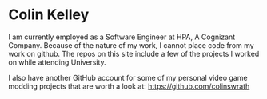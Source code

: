 # Colin Kelley #

I am currently employed as a Software Engineer at HPA, A Cognizant Company. Because of the nature of my work, I cannot place code from my work on github. 
The repos on this site include a few of the projects I worked on while attending University.

I also have another GitHub account for some of my personal video game modding projects that are worth a look at:
https://github.com/colinswrath
